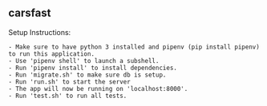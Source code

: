 ## carsfast

Setup Instructions:

    - Make sure to have python 3 installed and pipenv (pip install pipenv) to run this application.
    - Use 'pipenv shell' to launch a subshell.
    - Run 'pipenv install' to install dependencies.
    - Run 'migrate.sh' to make sure db is setup.
    - Run 'run.sh' to start the server
    - The app will now be running on 'localhost:8000'. 
    - Run 'test.sh' to run all tests.
